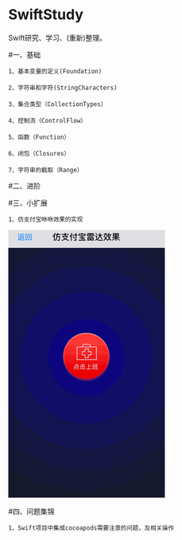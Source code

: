 # SwiftStudy
Swift研究、学习、(重新)整理。

#一、基础

    1、基本变量的定义(Foundation)

    2、字符串和字符(StringCharacters)

    3、集合类型（CollectionTypes）

    4、控制流（ControlFlow）

    5、函数（Function）

    6、闭包（Closures）

    7、字符串的截取（Range）



    
#二、进阶

     
    




#三、小扩展

    1、仿支付宝咻咻效果的实现
   <img src="/SwiftStudy/EffectImage/radar.gif" alt="alt text" title="Title" />



#四、问题集锦  

    1、Swift项目中集成cocoapods需要注意的问题，及相关操作
